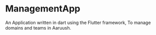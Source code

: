 # ManagementApp
An Application written in dart using the Flutter framework, To manage domains and teams in Aaruush.
